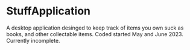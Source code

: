 # StuffApplication
A desktop application desinged to keep track of items you own suck as books, and other collectable items. Coded started May and June 2023.
Currently incomplete.
